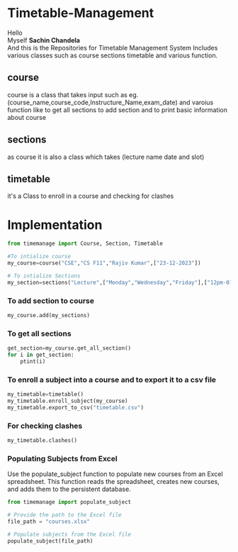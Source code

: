 # Timetable-Management

Hello \
Myself **Sachin Chandela**\
And this is the Repositories for Timetable Management System
Includes various classes such as course sections timetable and various function.

## course

course is a class that takes input such as eg.(course_name,course_code,Instructure_Name,exam_date) and varoius function like to get all sections to add section and to print basic information about course

## sections

as course it is also a class which takes (lecture name date and slot) 

## timetable
it's a Class to enroll in a course and checking for clashes 

# Implementation 
```python
from timemanage import Course, Section, Timetable

#To intialize course
my_course=course("CSE","CS F11","Rajiv Kumar",["23-12-2023"])

# To intialize Sections
my_section=sections("Lecture",["Monday","Wednesday","Friday"],["12pm-01pm","12pm-01pm","12pm-01pm"])
```

### To add section to course
``` python
my_course.add(my_sections)
```

### To get all sections
``` python
get_section=my_course.get_all_section()
for i in get_section:
    ptint(i)
```

### To enroll a subject into a course and to export it to a csv file
``` python
my_timetable=timetable()
my_timetable.enroll_subject(my_course)
my_timetable.export_to_csv("timetable.csv")
```

### For checking clashes 
``` python
my_timetable.clashes()

```
### Populating Subjects from Excel

Use the populate_subject function to populate new courses from an Excel spreadsheet. This function reads the spreadsheet, creates new courses, and adds them to the persistent database.

```python
from timemanage import populate_subject

# Provide the path to the Excel file
file_path = "courses.xlsx"

# Populate subjects from the Excel file
populate_subject(file_path)
```






